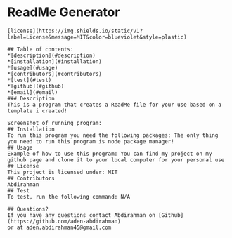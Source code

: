 # ReadMe Generator

    [license](https://img.shields.io/static/v1?label=License&message=MIT&color=blueviolet&style=plastic)

    ## Table of contents:
    *[description](#description)
    *[installation](#installation)
    *[usage](#usage)
    *[contributors](#contributors)
    *[test](#test)
    *[github](#github)
    *[email](#email)
    ### Description
    This is a program that creates a ReadMe file for your use based on a template i created!

    Screenshot of running program:
    ## Installation
    To run this program you need the following packages: The only thing you need to run this program is node package manager!
    ## Usage
    Example of how to use this program: You can find my project on my github page and clone it to your local computer for your personal use
    ## License
    This project is licensed under: MIT
    ## Contributors
    Abdirahman
    ## Test
    To test, run the following command: N/A

    ## Questions?
    If you have any questions contact Abdirahman on [Github](https://github.com/aden-abdirahman)
    or at aden.abdirahman45@gmail.com
